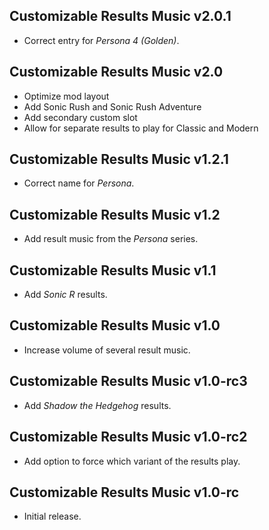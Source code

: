 ## Customizable Results Music v2.0.1
- Correct entry for *Persona 4 (Golden)*.

## Customizable Results Music v2.0
- Optimize mod layout
- Add Sonic Rush and Sonic Rush Adventure
- Add secondary custom slot
- Allow for separate results to play for Classic and Modern

## Customizable Results Music v1.2.1
- Correct name for *Persona*.

## Customizable Results Music v1.2
- Add result music from the *Persona* series.

## Customizable Results Music v1.1
- Add *Sonic R* results.

## Customizable Results Music v1.0
- Increase volume of several result music.

## Customizable Results Music v1.0-rc3
- Add *Shadow the Hedgehog* results.

## Customizable Results Music v1.0-rc2
- Add option to force which variant of the results play.

## Customizable Results Music v1.0-rc
- Initial release.
